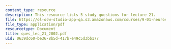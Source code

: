 ```yaml
---
content_type: resource
description: This resource lists 5 study questions for lecture 21.
file: https://ol-ocw-studio-app-qa.s3.amazonaws.com/courses/9-01-neuroscience-and-behavior-fall-2003/0639dc60be368b5d417be49c5d3bb177_ques_lec_21_2002.pdf
file_type: application/pdf
resourcetype: Document
title: ques_lec_21_2002.pdf
uid: 0639dc60-be36-8b5d-417b-e49c5d3bb177
---
```


